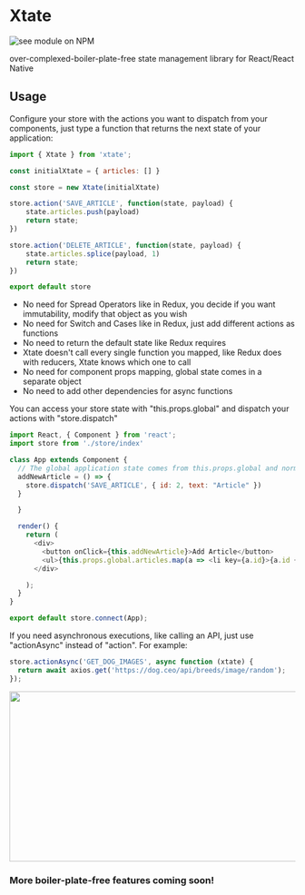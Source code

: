 # Xtate

![see module on NPM](https://nodei.co/npm/xtate.png?downloads=true&downloadRank=true&stars=true)

over-complexed-boiler-plate-free state management library for React/React Native

## Usage

Configure your store with the actions you want to dispatch from your components, just type a function that returns the next state of your application:

```javascript
import { Xtate } from 'xtate';

const initialXtate = { articles: [] }

const store = new Xtate(initialXtate)

store.action('SAVE_ARTICLE', function(state, payload) {
    state.articles.push(payload)
    return state;
})

store.action('DELETE_ARTICLE', function(state, payload) {
    state.articles.splice(payload, 1)
    return state;
})

export default store
```

* No need for Spread Operators like in Redux, you decide if you want immutability, modify that object as you wish
* No need for Switch and Cases like in Redux, just add different actions as functions
* No need to return the default state like Redux requires
* Xtate doesn't call every single function you mapped, like Redux does with reducers, Xtate knows which one to call
* No need for component props mapping, global state comes in a separate object
* No need to add other dependencies for async functions

You can access your store state with "this.props.global" and dispatch your actions with "store.dispatch"

```javascript
import React, { Component } from 'react';
import store from './store/index'

class App extends Component {
  // The global application state comes from this.props.global and normal parameters are in this.props.local
  addNewArticle = () => {
    store.dispatch('SAVE_ARTICLE', { id: 2, text: "Article" })
  }

  }

  render() {
    return (
      <div>
        <button onClick={this.addNewArticle}>Add Article</button>
        <ul>{this.props.global.articles.map(a => <li key={a.id}>{a.id + ' - ' + a.text}</li>)}</ul>
      </div>

    );
  }
}

export default store.connect(App);
```

If you need asynchronous executions, like calling an API, just use "actionAsync" instead of "action". For example:

```javascript
store.actionAsync('GET_DOG_IMAGES', async function (xtate) {
  return await axios.get('https://dog.ceo/api/breeds/image/random');
});
```

<img src="https://media.giphy.com/media/BCdj4KMUer5mZbAyZV/giphy.gif" width="800" height="300"/>

### More boiler-plate-free features coming soon!
